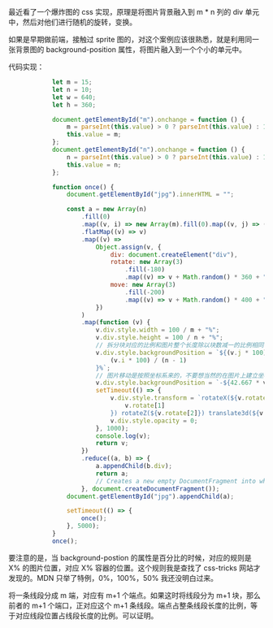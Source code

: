 最近看了一个爆炸图的 css 实现，原理是将图片背景融入到 m * n 列的 div 单元中，然后对他们进行随机的旋转，变换。

如果是早期做前端，接触过 sprite 图的，对这个案例应该很熟悉，就是利用同一张背景图的 background-position 属性，将图片融入到一个个小的单元中。

代码实现：

```js
			let m = 15;
			let n = 10;
			let w = 640;
			let h = 360;

			document.getElementById("m").onchange = function () {
				m = parseInt(this.value) > 0 ? parseInt(this.value) : 15;
				this.value = m;
			};
			document.getElementById("n").onchange = function () {
				n = parseInt(this.value) > 0 ? parseInt(this.value) : 15;
				this.value = n;
			};

			function once() {
				document.getElementById("jpg").innerHTML = "";

				const a = new Array(n)
					.fill(0)
					.map((v, i) => new Array(m).fill(0).map((v, j) => ({ i, j })))
					.flatMap((v) => v)
					.map((v) =>
						Object.assign(v, {
							div: document.createElement("div"),
							rotate: new Array(3)
								.fill(-180)
								.map((v) => v + Math.random() * 360 + "deg"),
							move: new Array(3)
								.fill(-200)
								.map((v) => v + Math.random() * 400 + "px"),
						})
					)
					.map(function (v) {
						v.div.style.width = 100 / m + "%";
						v.div.style.height = 100 / n + "%";
                        // 拆分块对应的比例和图片整个长度除以块数减一的比例相同
						v.div.style.backgroundPosition = `${(v.j * 100) / (m - 1)}% ${
							(v.i * 100) / (n - 1)
						}%`;
                        // 图片移动是按照坐标系来的，不要想当然的在图片上建立坐标系
                        v.div.style.backgroundPosition = `-${42.667 * v.j}px -${42.667 * v.i}px`
						setTimeout(() => {
							v.div.style.transform = `rotateX(${v.rotate[0]}) rotateY(${
								v.rotate[1]
							}) rotateZ(${v.rotate[2]}) translate3d(${v.move.join(",")}) `;
							v.div.style.opacity = 0;
						}, 1000);
                        console.log(v);
						return v;
					})
					.reduce((a, b) => {
						a.appendChild(b.div);
						return a;
                        // Creates a new empty DocumentFragment into which DOM nodes can be added to build an offscreen DOM tree.
					}, document.createDocumentFragment());
				document.getElementById("jpg").appendChild(a);

				setTimeout(() => {
					once();
				}, 5000);
			}
			once();
```

要注意的是，当 background-postion 的属性是百分比的时候，对应的规则是 X% 的图片位置，对应 X% 容器的位置。这个规则我是查找了 css-tricks 网站才发现的。MDN 只举了特例，0%，100%，50% 我还没明白过来。

将一条线段分成 m 端，对应有 m+1 个端点。如果这时将线段分为 m+1 块，那么前者的 m+1 个端口，正对应这个 m+1 条线段。端点占整条线段长度的比例，等于对应线段位置占线段长度的比例。可以证明。